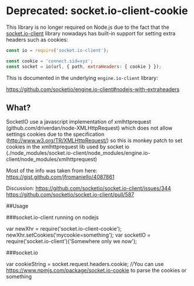 # Deprecated: socket.io-client-cookie

This library is no longer required on Node.js due to the fact that the [socket.io-client](https://github.com/socketio/socket.io-client) library nowadays has built-in support for setting extra headers such as cookies:

```javascript
const io = require('socket.io-client');

const cookie = 'connect.sid=xyz';
const socket = io(url, { path, extraHeaders: { cookie } });
```

This is documented in the underlying `engine.io-client` library:

https://github.com/socketio/engine.io-client#nodejs-with-extraheaders

## What?

SocketIO use a javascript implementation of xmlhttprequest (github.com/driverdan/node-XMLHttpRequest) which does not allow settings cookies due to the specification (http://www.w3.org/TR/XMLHttpRequest/) so this is monkey patch to set cookies in the xmlhttprequest lib used by socket io (./node_modules/socket.io-client/node_modules/engine.io-client/node_modules/xmlhttprequest)

Most of the info was taken from here:
https://gist.github.com/jfromaniello/4087861

Discussion:
https://github.com/socketio/socket.io-client/issues/344
https://github.com/socketio/socket.io-client/pull/587

##Usage

###socket.io-client running on nodejs

var newXhr = require('socket.io-client-cookie');
newXhr.setCookies('mycookie=something');
var socketIO = require('socket.io-client')('Somewhere only we now');

###socket.io

var cookieString = socket.request.headers.cookie;
//You can use https://www.npmjs.com/package/socket.io-cookie to parse the cookies or something


